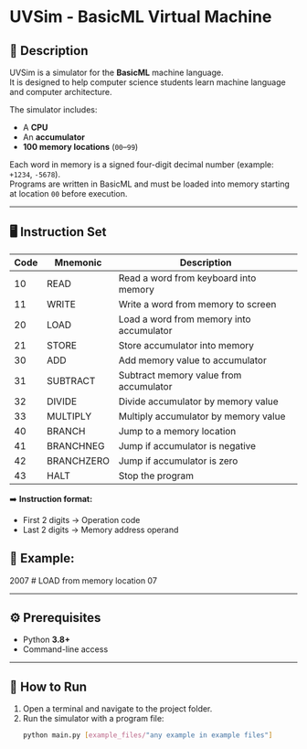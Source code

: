 # UVSim - BasicML Virtual Machine

## 📖 Description
UVSim is a simulator for the **BasicML** machine language.  
It is designed to help computer science students learn machine language and computer architecture.  

The simulator includes:
- A **CPU**
- An **accumulator**
- **100 memory locations** (`00`–`99`)

Each word in memory is a signed four-digit decimal number (example: `+1234`, `-5678`).  
Programs are written in BasicML and must be loaded into memory starting at location `00` before execution.

---

## 🖥 Instruction Set

| Code | Mnemonic    | Description |
|------|-------------|-------------|
| 10   | READ        | Read a word from keyboard into memory |
| 11   | WRITE       | Write a word from memory to screen |
| 20   | LOAD        | Load a word from memory into accumulator |
| 21   | STORE       | Store accumulator into memory |
| 30   | ADD         | Add memory value to accumulator |
| 31   | SUBTRACT    | Subtract memory value from accumulator |
| 32   | DIVIDE      | Divide accumulator by memory value |
| 33   | MULTIPLY    | Multiply accumulator by memory value |
| 40   | BRANCH      | Jump to a memory location |
| 41   | BRANCHNEG   | Jump if accumulator is negative |
| 42   | BRANCHZERO  | Jump if accumulator is zero |
| 43   | HALT        | Stop the program |

➡️ **Instruction format:**  
- First 2 digits → Operation code  
- Last 2 digits → Memory address operand  

## 📝 Example:
2007   # LOAD from memory location 07

---

## ⚙️ Prerequisites
- Python **3.8+**
- Command-line access

---

## 🚀 How to Run
1. Open a terminal and navigate to the project folder.  
2. Run the simulator with a program file:  
   ```bash
   python main.py [example_files/"any example in example files"]
